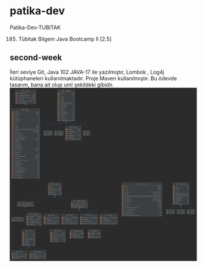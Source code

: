 # patika-dev
Patika-Dev-TUBITAK

185. Tübitak Bilgem Java Bootcamp II [2.5]

## second-week
İleri seviye Git, Java 102
JAVA-17 ile yazılmıştır, Lombok , Log4j kütüphaneleri kullanılmaktadır. Proje Maven kullanılmıştır.
Bu ödevde tasarım, bana ait olup uml şekildeki gibidir.![image info](./uml.png)

